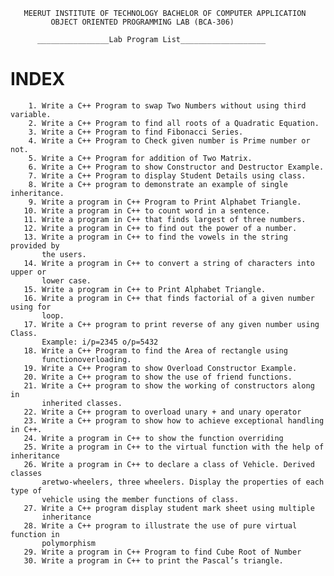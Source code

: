        MEERUT INSTITUTE OF TECHNOLOGY BACHELOR OF COMPUTER APPLICATION
             OBJECT ORIENTED PROGRAMMING LAB (BCA-306)

          ________________Lab Program List___________________
   # INDEX
                
        1. Write a C++ Program to swap Two Numbers without using third variable.
        2. Write a C++ Program to find all roots of a Quadratic Equation.
        3. Write a C++ Program to find Fibonacci Series.
        4. Write a C++ Program to Check given number is Prime number or not.
        5. Write a C++ Program for addition of Two Matrix.
        6. Write a C++ Program to show Constructor and Destructor Example.
        7. Write a C++ Program to display Student Details using class.
        8. Write a C++ program to demonstrate an example of single inheritance.
        9. Write a program in C++ Program to Print Alphabet Triangle. 
       10. Write a program in C++ to count word in a sentence.
       11. Write a program in C++ that finds largest of three numbers.
       12. Write a program in C++ to find out the power of a number.
       13. Write a program in C++ to find the vowels in the string provided by 
           the users.
       14. Write a program in C++ to convert a string of characters into upper or 
           lower case.
       15. Write a program in C++ to Print Alphabet Triangle.
       16. Write a program in C++ that finds factorial of a given number using for 
           loop.
       17. Write a C++ program to print reverse of any given number using Class. 
           Example: i/p=2345 o/p=5432
       18. Write a C++ Program to find the Area of rectangle using 
           functionoverloading.
       19. Write a C++ Program to show Overload Constructor Example.
       20. Write a C++ program to show the use of friend functions.
       21. Write a C++ program to show the working of constructors along in
           inherited classes.
       22. Write a C++ program to overload unary + and unary operator
       23. Write a C++ program to show how to achieve exceptional handling in C++.
       24. Write a program in C++ to show the function overriding
       25. Write a program in C++ to the virtual function with the help of inheritance
       26. Write a program in C++ to declare a class of Vehicle. Derived classes 
           aretwo-wheelers, three wheelers. Display the properties of each type of 
           vehicle using the member functions of class.
       27. Write a C++ program display student mark sheet using multiple
           inheritance
       28. Write a C++ program to illustrate the use of pure virtual function in
           polymorphism
       29. Write a program in C++ Program to find Cube Root of Number 
       30. Write a program in C++ to print the Pascal’s triangle.
